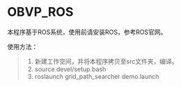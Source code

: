 # OBVP_ROS

本程序基于ROS系统，使用前请安装ROS，参考ROS官网。

使用方法：
> 1. 新建工作空间，并将本程序拷贝至src文件夹，编译。
> 2. source devel/setup.bash
> 3. roslaunch grid_path_searcher demo.launch
